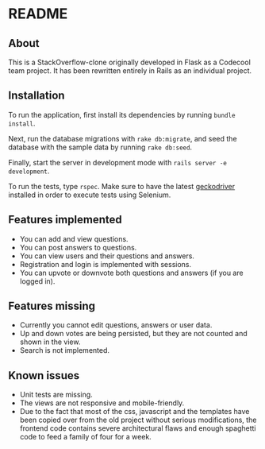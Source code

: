 # README

## About

This is a StackOverflow-clone originally developed in Flask as a Codecool team project. It has been rewritten entirely in Rails as an individual project.

## Installation

To run the application, first install its dependencies by running ```bundle install```.

Next, run the database migrations with ```rake db:migrate```, and seed the database with the sample data by running ```rake db:seed```.

Finally, start the server in development mode with ```rails server -e development```.

To run the tests, type ```rspec```. Make sure to have the latest [geckodriver](https://github.com/mozilla/geckodriver) installed in order to execute tests using Selenium.

## Features implemented

* You can add and view questions.
* You can post answers to questions.
* You can view users and their questions and answers.
* Registration and login is implemented with sessions.
* You can upvote or downvote both questions and answers (if you are logged in).

## Features missing

* Currently you cannot edit questions, answers or user data.
* Up and down votes are being persisted, but they are not counted and shown in the view.
* Search is not implemented.

## Known issues

* Unit tests are missing.
* The views are not responsive and mobile-friendly.
* Due to the fact that most of the css, javascript and the templates have been copied over from the old project without serious modifications, the frontend code contains severe architectural flaws and enough spaghetti code to feed a family of four for a week. 
